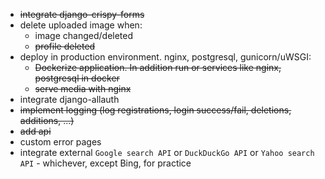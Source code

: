 * ~~integrate django-crispy-forms~~
* delete uploaded image when:
  * image changed/deleted
  * ~~profile deleted~~
* deploy in production environment. nginx, postgresql, gunicorn/uWSGI:
  * ~~Dockerize application. In addition run or services like nginx, postgresql in docker~~
  * ~~serve media with nginx~~
* integrate django-allauth
* ~~implement logging (log registrations, login success/fail, deletions, additions, ...)~~
* ~~add api~~
* custom error pages
* integrate external `Google search API` or `DuckDuckGo API` or `Yahoo search API` - whichever, except Bing, for practice
